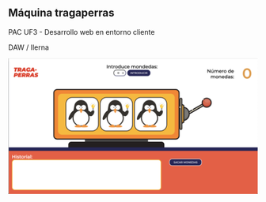 <h2>Máquina tragaperras</h2>

<p>PAC UF3 - Desarrollo web en entorno cliente</p>
<p>DAW  / Ilerna</p>

<img src="img/thumb.png" width="800">
